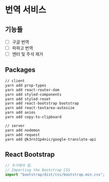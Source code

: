 # 번역 서비스

## 기능들

- [ ] 구글 번역
- [ ] 파파고 번역
- [ ] 엔터 및 주석 제거

## Packages

```bash
// client
yarn add prop-types
yarn add react-router-dom
yarn add styled-components
yarn add styled-reset
yarn add react-bootstrap bootstrap
yarn add react-textarea-autosize
yarn add axios
yarn add copy-to-clipboard

// server
yarn add nodemon
yarn add request
yarn add @k3rn31p4nic/google-translate-api
```

## React Bootstrap

```js
// 추가해야 함.
// Importing the Bootstrap CSS
import "bootstrap/dist/css/bootstrap.min.css";
```
